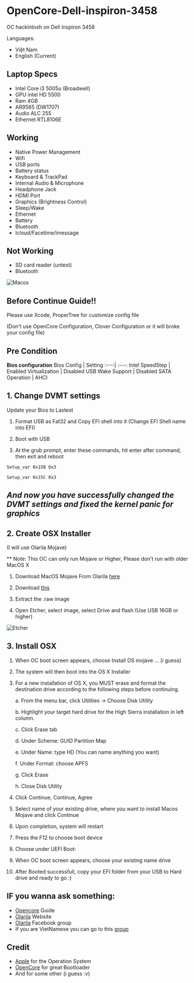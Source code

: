 # OpenCore-Dell-inspiron-3458
OC hackintosh on Dell inspiron 3458

Languages:
- Việt Nam
- English (Current)

## Laptop Specs
- Intel Core i3 5005u (Broadwell)
- GPU intel HD 5500
- Ram 4GB
- AR9565 (DW1707)
- Audio ALC 255
- Ethernet RTL8106E
## Working
- Native Power Management
- Wifi
- USB ports
- Battery status
- Keyboard & TrackPad
- Internal Audio & Microphone
- Headphone Jack
- HDMI Port
- Graphics (Brightness Control)
- Sleep/Wake
- Ethernet
- Battery
- Bluetooth
- Icloud/Facetime/imessage
## Not Working
- SD card reader (untest)
- Bluetooth

![Macos](https://user-images.githubusercontent.com/54585187/80120095-ba094a80-85b4-11ea-9067-ca3c2fb19008.png)

## Before Continue Guide!!

Please use Xcode, ProperTree for customize config file

(Don't use OpenCore Configuration, Clover Configuration or it will broke your config file)

## Pre Condition

**Bios configuration**
Bios Config | Setting 
:---:| :---:
Intel SpeedStep | Enabled
Virtualization    | Disabled
USB Wake Support | Disabled
SATA Operation | AHCI

## 1. Change DVMT settings

Update your Bios to Lastest

1. Format USB as Fat32 and Copy EFI shell into it (Change EFI Shell name into EFI)

2. Boot with USB

3. At the grub prompt, enter these commands, hit enter after command, then exit and reboot

  `Setup_var 0x15B 0x3`
  
  `Setup_var 0x15C 0x3`
  
  ## *And now you have successfully changed the DVMT settings and fixed the kernel panic for graphics*
  
  ## 2. Create OSX Installer
  (I will use Olarila Mojave)
  
  ** Note: This OC can only run Mojave or Higher, Please don't run with older MacOS X
  
  1. Download MacOS Mojave From Olarila [here](https://drive.google.com/file/d/11XOoe-3Dcgqy97SJ3DGPSTx9Nz3LJIff/view "Here")
  
  2. Download [this](https://www.balena.io/etcher/ "this")
 
 3. Extract the .raw image
 
 4. Open Etcher, select image, select Drive and flash (Use USB 16GB or higher)
 
 ![Etcher](https://user-images.githubusercontent.com/54585187/78206356-cc69fa00-74c8-11ea-87d4-f380bd9d2b66.gif)

## 3. Install OSX

1. When OC boot screen appears, choose Install OS mojave ... (i guess)

2. The system will then boot into the OS X Installer

3. For a new installation of OS X, you MUST erase and format the destination drive according to the following steps before continuing.

   a. From the menu bar, click Utilities -> Choose Disk Utility
   
   b. Highlight your target hard drive for the High Sierra installation in left column.
   
   c. Click Erase tab
   
   d. Under Scheme: GUID Partition Map
   
   e. Under Name: type HD (You can name anything you want)
   
   f. Under Format: choose APFS
   
   g. Click Erase
   
   h. Close Disk Utility
   
4. Click Continue, Continue, Agree

5. Select name of your existing drive, where you want to install Macos Mojave and click Continue

6. Upon completion, system will restart

7. Press the F12 to choose boot device

8. Choose under UEFI Boot:

9. When OC boot screen appears, choose your existing name drive

10. After Booted successfull, copy your EFI folder from your USB to Hard drive and ready to go :)

## IF you wanna ask something: 
- [Opencore](https://dortania.github.io/OpenCore-Desktop-Guide/ "OpenCore") Guide
- [Olarila](https://www.olarila.com "Olarila") Website
- [Olarila](https://www.facebook.com/groups/122585311156411 "Olarila") Facebook group
- If you are VietNamese you can go to this [group](https://www.facebook.com/groups/224780132268974/?ref=share "group")

## Credit
- [Apple](https://www.apple.com "Apple") for the Operation System
- [OpenCore](https://dortania.github.io/OpenCore-Desktop-Guide/misc/credit.html "OpenCore") for great Bootloader
- And for some other (i guess :v)
